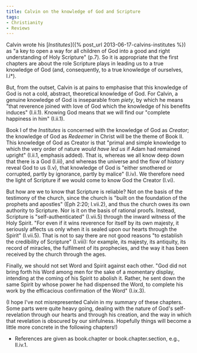 ```yaml
---
title: Calvin on the knowledge of God and Scripture
tags:
- Christianity
- Reviews
---
```

Calvin wrote his [_Institutes_]({% post_url 2013-06-17-calvins-institutes %}) as "a key to open a way for all children of God into a good and right understanding of Holy Scripture" (p.7). So it is appropriate that the first chapters are about the role Scripture plays in leading us to a true knowledge of God (and, consequently, to a true knowledge of ourselves, I.i*).

But, from the outset, Calvin is at pains to emphasise that this knowledge of God is not a cold, abstract, theoretical knowledge of God. For Calvin, a genuine knowledge of God is inseparable from _piety_, by which he means "that reverence joined with love of God which the knowledge of his benefits induces" (I.ii.1). Knowing God means that we will find our "complete happiness in him" (I.ii.1).

Book I of the _Institutes_ is concerned with the knowledge of God as _Creator_; the knowledge of God as _Redeemer_ in Christ will be the theme of Book II. This knowledge of God as Creator is that "primal and simple knowledge to which the very order of nature _would have led us_ if Adam had remained upright" (I.ii.1, emphasis added). That is, whereas we all know deep down that there is a God (I.iii), and whereas the universe and the flow of history reveal God to us (I.v), that knowledge of God is "either smothered or corrupted, partly by ignorance, partly by malice" (I.iv). We therefore need the light of Scripture if we would come to know God the Creator (I.vi).

But how are we to know that Scripture is reliable? Not on the basis of the testimony of the church, since the church is "built on the foundation of the prophets and apostles" (Eph 2:20; I.vii.2), and thus the church owes its own authority to Scripture. Nor is it on the basis of rational proofs. Instead, Scripture is "self-authenticated" (I.vii.5) through the inward witness of the Holy Spirit. "For even if it wins reverence for itself by its own majesty, it seriously affects us only when it is sealed upon our hearts through the Spirit" (I.vii.5). That is not to say there are not good reasons "to establish the credibility of Scripture" (I.viii): for example, its majesty, its antiquity, its record of miracles, the fulfilment of its prophecies, and the way it has been received by the church through the ages.

Finally, we should not set Word and Spirit against each other. "God did not bring forth his Word among men for the sake of a momentary display, intending at the coming of his Spirit to abolish it. Rather, he sent down the same Spirit by whose power he had dispensed the Word, to complete his work by the efficacious confirmation of the Word" (I.ix.3).

(I hope I've not misrepresented Calvin in my summary of these chapters. Some parts were quite heavy going, dealing with the nature of God's self-revelation through our hearts and through his creation, and the way in which that revelation is obscured by our sinfulness. Hopefully things will become a little more concrete in the following chapters!)

* References are given as book.chapter or book.chapter.section, e.g., II.iv.1.
